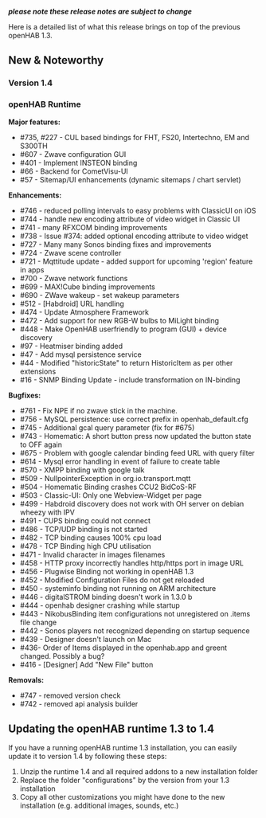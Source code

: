 _**please note these release notes are subject to change**_

Here is a detailed list of what this release brings on top of the previous openHAB 1.3.

## New & Noteworthy

### Version 1.4

### openHAB Runtime

**Major features:**
* #735, #227 - CUL based bindings for FHT, FS20, Intertechno, EM and S300TH 
* #607 - Zwave configuration GUI
* #401 - Implement INSTEON binding
* #66 - Backend for CometVisu-UI
* #57 - Sitemap/UI enhancements (dynamic sitemaps / chart servlet)

**Enhancements:**
* #746 - reduced polling intervals to easy problems with ClassicUI on iOS
* #744 - handle new encoding attribute of video widget in Classic UI
* #741 - many RFXCOM binding improvements
* #738 - Issue #374: added optional encoding attribute to video widget
* #727 - Many many Sonos binding fixes and improvements
* #724 - Zwave scene controller
* #721 - Mqttitude update - added support for upcoming 'region' feature in apps
* #700 - Zwave network functions
* #699 - MAX!Cube binding improvements
* #690 - ZWave wakeup - set wakeup parameters
* #512 - [Habdroid] URL handling 
* #474 - Update Atmosphere Framework
* #472 - Add support for new RGB-W bulbs to MiLight binding
* #448 - Make OpenHAB userfriendly to program (GUI) + device discovery
* #97 - Heatmiser binding added
* #47 - Add mysql persistence service
* #44 - Modified "historicState" to return HistoricItem as per other extensions
* #16 - SNMP Binding Update - include transformation on IN-binding

**Bugfixes:**
* #761 - Fix NPE if no zwave stick in the machine.
* #756 - MySQL persistence: use correct prefix in openhab_default.cfg
* #745 - Additional gcal query parameter (fix for #675)
* #743 - Homematic: A short button press now updated the button state to OFF again
* #675 - Problem with google calendar binding feed URL with query filter 
* #614 - Mysql error handling in event of failure to create table
* #570 - XMPP binding with google talk
* #509 - NullpointerException in org.io.transport.mqtt 
* #504 - Homematic Binding crashes CCU2 BidCoS-RF 
* #503 - Classic-UI: Only one Webview-Widget per page
* #499 - Habdroid discovery does not work with OH server on debian wheezy with IPV
* #491 - CUPS binding could not connect 
* #486 - TCP/UDP binding is not started
* #482 - TCP binding causes 100&#37; cpu load 
* #478 - TCP Binding high CPU utilisation
* #471 - Invalid character in images filenames 
* #458 - HTTP proxy incorrectly handles http/https port in image URL
* #456 - Plugwise Binding not working in openHAB 1.3
* #452 - Modified Configuration Files do not get reloaded
* #450 - systeminfo binding not running on ARM architecture
* #446 - digitalSTROM binding doesn't work in 1.3.0 b
* #444 - openhab designer crashing while startup 
* #443 - NikobusBinding item configurations not unregistered on .items file change
* #442 - Sonos players not recognized depending on startup sequence
* #439 - Designer doesn't launch on Mac
* #436- Order of Items displayed in the openhab.app and greent changed. Possibly a bug?
* #416 - [Designer] Add "New File" button

**Removals:**
* #747 - removed version check
* #742 - removed api analysis builder

## Updating the openHAB runtime 1.3 to 1.4

If you have a running openHAB runtime 1.3 installation, you can easily update it to version 1.4 by following these steps:
 1. Unzip the runtime 1.4 and all required addons to a new installation folder
 1. Replace the folder "configurations" by the version from your 1.3 installation
 1. Copy all other customizations you might have done to the new installation (e.g. additional images, sounds, etc.)
